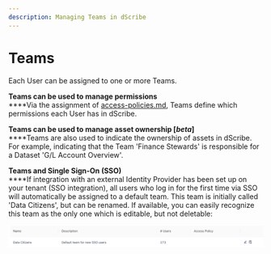 ```yaml
---
description: Managing Teams in dScribe
---
```


# Teams

Each User can be assigned to one or more Teams.&#x20;



**Teams can be used to manage permissions**\
****Via the assignment of [access-policies.md](access-policies.md "mention"), Teams define which permissions each User has in dScribe.

**Teams can be used to manage asset ownership \[**_**beta**_**]**\
****Teams are also used to indicate the ownership of assets in dScribe. For example, indicating that the Team 'Finance Stewards' is responsible for a Dataset 'G/L Account Overview'.

**Teams and Single Sign-On (SSO)**\
****If integration with an external Identity Provider has been set up on your tenant (SSO integration), all users who log in for the first time via SSO will automatically be assigned to a default team. This team is initially called 'Data Citizens', but can be renamed. If available, you can easily recognize this team as the only one which is editable, but not deletable:

![](<../.gitbook/assets/image (14).png>)


